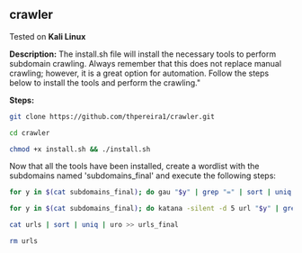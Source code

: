 ## crawler  

Tested on **Kali Linux**  

**Description:** The install.sh file will install the necessary tools to perform subdomain crawling. Always remember that this does not replace manual crawling; however, it is a great option for automation. Follow the steps below to install the tools and perform the crawling."

**Steps:**
```sh
git clone https://github.com/thpereira1/crawler.git
```
```sh
cd crawler
```
```sh
chmod +x install.sh && ./install.sh
```
Now that all the tools have been installed, create a wordlist with the subdomains named 'subdomains_final' and execute the following steps:  

```sh
for y in $(cat subdomains_final); do gau "$y" | grep "=" | sort | uniq | httpx_bug -silent >> urls; done;
```
```sh
for y in $(cat subdomains_final); do katana -silent -d 5 url "$y" | grep "=" >> urls; done;
```
```sh
cat urls | sort | uniq | uro >> urls_final
```
```sh
rm urls
```
